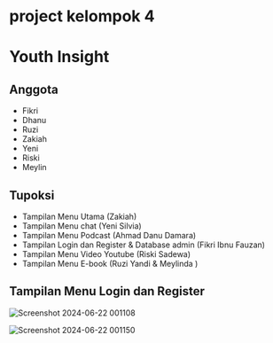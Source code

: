 # project kelompok 4
# Youth Insight

## Anggota
- Fikri
- Dhanu
- Ruzi
- Zakiah
- Yeni
- Riski
- Meylin

## Tupoksi
- Tampilan Menu Utama (Zakiah)
- Tampilan Menu chat (Yeni Silvia)
- Tampilan Menu Podcast (Ahmad Danu Damara)
- Tampilan Login dan Register & Database admin
  (Fikri Ibnu Fauzan)
- Tampilan Menu Video Youtube (Riski Sadewa)
- Tampilan Menu E-book (Ruzi Yandi & Meylinda )

## Tampilan Menu Login dan Register 
![Screenshot 2024-06-22 001108](https://github.com/AkhDanuu/Website-YouthInsightHub-kelompok-4-RPL/assets/164474442/04bd2c61-f0ac-4d13-ab39-b747ea6e2466)

![Screenshot 2024-06-22 001150](https://github.com/AkhDanuu/Website-YouthInsightHub-kelompok-4-RPL/assets/164474442/9762b6ff-7d75-40f4-bf2c-4b8bc318eb06)

